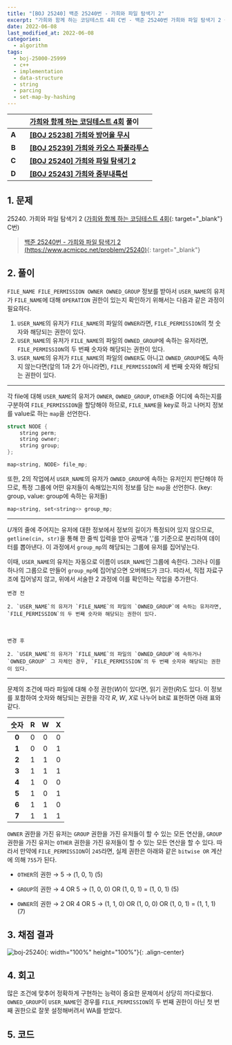 ```yaml
---
title: "[BOJ 25240] 백준 25240번 - 가희와 파일 탐색기 2"
excerpt: "가희와 함께 하는 코딩테스트 4회 C번 - 백준 25240번 가희와 파일 탐색기 2 풀이"
date: 2022-06-08
last_modified_at: 2022-06-08
categories:
  - algorithm
tags:
  - boj-25000-25999
  - c++
  - implementation
  - data-structure
  - string
  - parcing
  - set-map-by-hashing
---
```


|||[가희와 함께 하는 코딩테스트 4회](https://burningfalls.github.io/contest/gahui2022-baekjoon-contest/) 풀이|
|:---:|:---:|:---|
|**A**||**[[BOJ 25238] 가희와 방어율 무시](https://burningfalls.github.io/algorithm/boj-25238/)**|
|**B**||**[[BOJ 25239] 가희와 카오스 파풀라투스](https://burningfalls.github.io/algorithm/boj-25239/)**|
|**C**||**[[BOJ 25240] 가희와 파일 탐색기 2](https://burningfalls.github.io/algorithm/boj-25240/)**|
|**D**||**[[BOJ 25243] 가희와 중부내륙선](https://burningfalls.github.io/algorithm/boj-25243/)**|

## 1. 문제
$25240$. 가희와 파일 탐색기 2 ([가희와 함께 하는 코딩테스트 4회](https://burningfalls.github.io/contest/gahui2022-baekjoon-contest/){: target="_blank"} C번)

> [백준 25240번 - 가희와 파일 탐색기 2 (https://www.acmicpc.net/problem/25240)](https://www.acmicpc.net/problem/25240){: target="_blank"}

## 2. 풀이

`FILE_NAME FILE_PERMISSION OWNER OWNED_GROUP` 정보를 받아서 `USER_NAME`의 유저가 `FILE_NAME`에 대해 `OPERATION` 권한이 있는지 확인하기 위해서는 다음과 같은 과정이 필요하다.

1. `USER_NAME`의 유저가 `FILE_NAME`의 파일의 `OWNER`라면, `FILE_PERMISSION`의 첫 숫자와 해당되는 권한이 있다.
2. `USER_NAME`의 유저가 `FILE_NAME`의 파일의 `OWNED_GROUP`에 속하는 유저라면, `FILE_PERMISSION`의 두 번째 숫자와 해당되는 권한이 있다.
3. `USER_NAME`의 유저가 `FILE_NAME`의 파일의 `OWNER`도 아니고 `OWNED_GROUP`에도 속하지 않는다면(앞의 1과 2가 아니라면), `FILE_PERMISSION`의 세 번째 숫자와 해당되는 권한이 있다.

---

각 file에 대해 `USER_NAME`의 유저가 `OWNER`, `OWNED_GROUP`, `OTHER`중 어디에 속하는지를 구분하여 `FILE_PERMISSION`을 할당해야 하므로, `FILE_NAME`을 key로 하고 나머지 정보를 value로 하는 `map`을 선언한다.

```cpp
struct NODE {
    string perm;
    string owner;
    string group;
};

map<string, NODE> file_mp;
```

또한, 2의 작업에서 `USER_NAME`의 유저가 `OWNED_GROUP`에 속하는 유저인지 판단해야 하므로, 특정 그룹에 어떤 유저들이 속해있는지의 정보를 담는 `map`을 선언한다. (key: group, value: group에 속하는 유저들)

```cpp
map<string, set<string>> group_mp;
```

---

$U$개의 줄에 주어지는 유저에 대한 정보에서 정보의 길이가 특정되어 있지 않으므로, `getline(cin, str)`을 통해 한 줄씩 입력을 받아 공백과 ','를 기준으로 분리하여 데이터를 뽑아낸다. 이 과정에서 `group_mp`의 해당되는 그룹에 유저를 집어넣는다.

이때, `USER_NAME`의 유저는 자동으로 이름이 `USER_NAME`인 그룹에 속한다. 그러나 이를 하나의 그룹으로 만들어 `group_mp`에 집어넣으면 오버헤드가 크다. 따라서, 직접 자료구조에 집어넣지 않고, 위에서 서술한 2 과정에 이를 확인하는 작업을 추가한다.
<br>

    변경 전

    2. `USER_NAME`의 유저가 `FILE_NAME`의 파일의 `OWNED_GROUP`에 속하는 유저라면, `FILE_PERMISSION`의 두 번째 숫자와 해당되는 권한이 있다.
    
<br>

    변경 후

    2. `USER_NAME`의 유저가 `FILE_NAME`의 파일의 `OWNED_GROUP`에 속하거나 `OWNED_GROUP` 그 자체인 경우, `FILE_PERMISSION`의 두 번째 숫자와 해당되는 권한이 있다.

---

문제의 조건에 따라 파일에 대해 수정 권한($W$)이 있다면, 읽기 권한($R$)도 있다. 이 정보를 포함하여 숫자와 해당되는 권한을 각각 $R$, $W$, $X$로 나누어 bit로 표현하면 아래 표와 같다.

|숫자|R|W|X|
|:---:|:---:|:---:|:---:|
|**0**|0|0|0|
|**1**|0|0|1|
|**2**|1|1|0|
|**3**|1|1|1|
|**4**|1|0|0|
|**5**|1|0|1|
|**6**|1|1|0|
|**7**|1|1|1|

`OWNER` 권한을 가진 유저는 `GROUP` 권한을 가진 유저들이 할 수 있는 모든 연산을, `GROUP` 권한을 가진 유저는 `OTHER` 권한을 가진 유저들이 할 수 있는 모든 연산을 할 수 있다. 따라서 만약에 `FILE_PERMISSION`이 `245`라면, 실제 권한은 아래와 같은 `bitwise OR` 계산에 의해 `755`가 된다.

* `OTHER`의 권한 $\rightarrow$ 5 $\rightarrow$ (1, 0, 1) (5)

* `GROUP`의 권한 $\rightarrow$ 4 OR 5 $\rightarrow$ (1, 0, 0) OR (1, 0, 1) = (1, 0, 1) (5)

* `OWNER`의 권한 $\rightarrow$ 2 OR 4 OR 5 $\rightarrow$ (1, 1, 0) OR (1, 0, 0) OR (1, 0, 1) = (1, 1, 1) (7)

## 3. 채점 결과

![boj-25240](https://user-images.githubusercontent.com/30232837/172517266-7ce4e72e-f9cd-4396-b348-6d8e42e8b984.png "boj-25240"){: width="100%" height="100%"}{: .align-center}

## 4. 회고

많은 조건에 맞추어 정확하게 구현하는 능력이 중요한 문제여서 상당히 까다로웠다. `OWNED_GROUP`이 `USER_NAME`인 경우를 `FILE_PERMISSION`의 두 번째 권한이 아닌 첫 번째 권한으로 잘못 설정해버려서 WA를 받았다. 

## 5. 코드

<script src="https://gist.github.com/BurningFalls/214ae1ce182ad9f278a9bfecd3f9dcd2.js"></script>